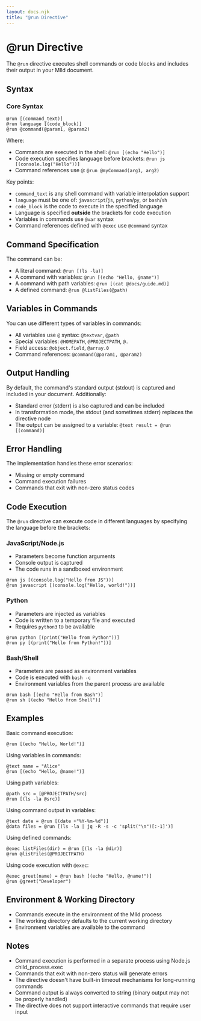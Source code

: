 ```yaml
---
layout: docs.njk
title: "@run Directive"
---
```


# @run Directive

The `@run` directive executes shell commands or code blocks and includes their output in your Mlld document.

## Syntax

### Core Syntax
```mlld
@run [(command_text)]
@run language [(code_block)]
@run @command(@param1, @param2)
```

Where:
- Commands are executed in the shell: `@run [(echo "Hello")]`
- Code execution specifies language before brackets: `@run js [(console.log("Hello"))]`
- Command references use `@`: `@run @myCommand(arg1, arg2)`

Key points:
- `command_text` is any shell command with variable interpolation support
- `language` must be one of: `javascript`/`js`, `python`/`py`, or `bash`/`sh`
- `code_block` is the code to execute in the specified language
- Language is specified **outside** the brackets for code execution
- Variables in commands use `@var` syntax
- Command references defined with `@exec` use `@command` syntax

## Command Specification

The command can be:
- A literal command: `@run [(ls -la)]`
- A command with variables: `@run [(echo "Hello, @name")]`
- A command with path variables: `@run [(cat @docs/guide.md)]`
- A defined command: `@run @listFiles(@path)`

## Variables in Commands

You can use different types of variables in commands:
- All variables use `@` syntax: `@textvar`, `@path`
- Special variables: `@HOMEPATH`, `@PROJECTPATH`, `@.`
- Field access: `@object.field`, `@array.0`
- Command references: `@command(@param1, @param2)`

## Output Handling

By default, the command's standard output (stdout) is captured and included in your document. Additionally:

- Standard error (stderr) is also captured and can be included
- In transformation mode, the stdout (and sometimes stderr) replaces the directive node
- The output can be assigned to a variable: `@text result = @run [(command)]`

## Error Handling

The implementation handles these error scenarios:
- Missing or empty command
- Command execution failures
- Commands that exit with non-zero status codes

## Code Execution

The `@run` directive can execute code in different languages by specifying the language before the brackets:

### JavaScript/Node.js
- Parameters become function arguments
- Console output is captured
- The code runs in a sandboxed environment

```mlld
@run js [(console.log("Hello from JS"))]
@run javascript [(console.log("Hello, world!"))]
```

### Python
- Parameters are injected as variables
- Code is written to a temporary file and executed
- Requires `python3` to be available

```mlld
@run python [(print("Hello from Python"))]
@run py [(print("Hello from Python!"))]
```

### Bash/Shell
- Parameters are passed as environment variables
- Code is executed with `bash -c`
- Environment variables from the parent process are available

```mlld
@run bash [(echo "Hello from Bash")]
@run sh [(echo "Hello from Shell")]
```

## Examples

Basic command execution:
```mlld
@run [(echo "Hello, World!")]
```

Using variables in commands:
```mlld
@text name = "Alice"
@run [(echo "Hello, @name!")]
```

Using path variables:
```mlld
@path src = [@PROJECTPATH/src]
@run [(ls -la @src)]
```

Using command output in variables:
```mlld
@text date = @run [(date +"%Y-%m-%d")]
@data files = @run [(ls -la | jq -R -s -c 'split("\n")[:-1]')]
```

Using defined commands:
```mlld
@exec listFiles(dir) = @run [(ls -la @dir)]
@run @listFiles(@PROJECTPATH)
```

Using code execution with `@exec`:
```mlld
@exec greet(name) = @run bash [(echo "Hello, @name!")]
@run @greet("Developer")
```

## Environment & Working Directory

- Commands execute in the environment of the Mlld process
- The working directory defaults to the current working directory
- Environment variables are available to the command

## Notes

- Command execution is performed in a separate process using Node.js child_process.exec
- Commands that exit with non-zero status will generate errors
- The directive doesn't have built-in timeout mechanisms for long-running commands
- Command output is always converted to string (binary output may not be properly handled)
- The directive does not support interactive commands that require user input